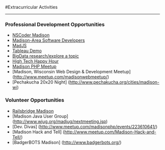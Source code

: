 #Extracurricular Activities

---

### Professional Development Opportunities
- [NSCoder Madison](http://www.meetup.com/nscoder/)
- [Madison-Area Software Developers](http://www.meetup.com/softwaredev-113/)
- [MadJS](http://www.meetup.com/MadisonJS/)
- [Tableau Demo](http://www.tableau.com/)
- [BigData research/explore a topic]()
- [High Tech Happy Hour](http://www.hthh.org/)
- [Madison PHP Meetup](http://www.meetup.com/madisonphp/)
- [Madison, Wisconsin Web Design & Development Meetup] (http://www.meetup.com/madisonwebmeetup/)
- [Pechakucha 20x20 Night] (http://www.pechakucha.org/cities/madison-wi)

### Volunteer Opportunities
- [Railsbridge Madison](https://www.bridgetroll.org/events/183)
- [Madison Java User Group] (http://www.wjug.org/madjug/nextmeeting.jsp)
- [Dev. Divas] (http://www.meetup.com/madisonphp/events/223610641/)
- [Madison Hack and Tell] (http://www.meetup.com/Madison-Hack-and-Tell/)
- [BadgerBOTS Madison] (http://www.badgerbots.org/)

